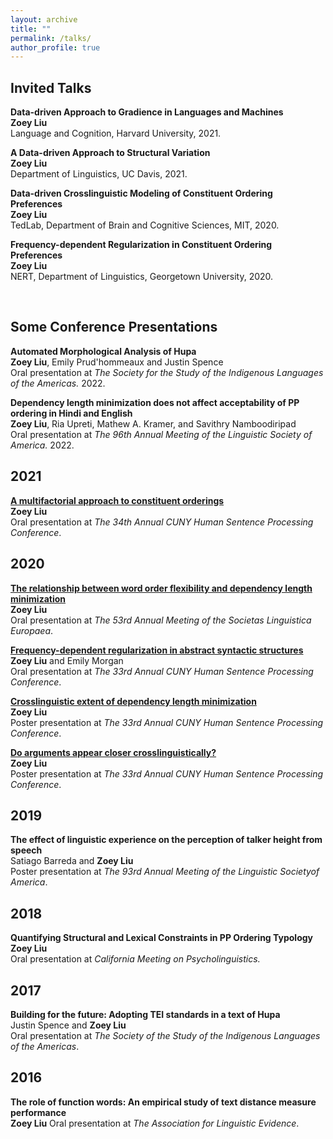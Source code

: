 ```yaml
---
layout: archive
title: ""
permalink: /talks/
author_profile: true
---
```


Invited Talks
------

<b>Data-driven Approach to Gradience in Languages and Machines</b> <br>
<b>Zoey Liu</b> <br>
Language and Cognition, Harvard University, 2021.

<b>A Data-driven Approach to Structural Variation</b> <br> 
<b>Zoey Liu</b> <br>
Department of Linguistics, UC Davis, 2021.

<b>Data-driven Crosslinguistic Modeling of Constituent Ordering Preferences</b> <br> 
<b>Zoey Liu</b> <br>
TedLab, Department of Brain and Cognitive Sciences, MIT, 2020.

<b>Frequency-dependent Regularization in Constituent Ordering Preferences</b> <br> 
<b>Zoey Liu</b> <br>
NERT, Department of Linguistics, Georgetown University, 2020.

<br>

Some Conference Presentations
------

<b>Automated Morphological Analysis of Hupa</b> <br>
<b>Zoey Liu</b>, Emily Prud'hommeaux and Justin Spence <br>
Oral presentation at <i>The Society for the Study of the Indigenous Languages of the Americas.</i> 2022.

<b>Dependency length minimization does not affect acceptability of PP ordering in Hindi and English</b> <br>
<b>Zoey Liu</b>, Ria Upreti, Mathew A. Kramer, and Savithry Namboodiripad <br>
Oral presentation at <i>The 96th Annual Meeting of the Linguistic Society of America.</i> 2022.

2021
---
<b>[A multifactorial approach to constituent orderings](https://www.youtube.com/watch?v=uUFGrilspbk&t=13s)</b> <br> 
<b>Zoey Liu</b> <br>
Oral presentation at <i>The 34th Annual CUNY Human Sentence Processing Conference</i>.

2020
---
<b>[The relationship between word order flexibility and dependency length minimization](https://osf.io/6vztu/)</b> <br> 
<b>Zoey Liu</b> <br>
Oral presentation at <i>The 53rd Annual Meeting of the Societas Linguistica Europaea</i>. 

<b>[Frequency-dependent regularization in abstract syntactic structures](https://osf.io/6ry9g/?show=view) </b> <br> 
<b>Zoey Liu</b> and Emily Morgan <br>
Oral presentation at <i>The 33rd Annual CUNY Human Sentence Processing Conference</i>.

<b>[Crosslinguistic extent of dependency length minimization](https://osf.io/v9cxu/)</b> <br> 
<b>Zoey Liu</b> <br>
Poster presentation at <i>The 33rd Annual CUNY Human Sentence Processing Conference</i>. 

<b>[Do arguments appear closer crosslinguistically?](https://osf.io/3hyug/)</b> <br> 
<b>Zoey Liu</b> <br>
Poster presentation at <i>The 33rd Annual CUNY Human Sentence Processing Conference</i>. 

2019
---
<b>The  effect  of  linguistic  experience  on  the  perception  of talker height from speech</b> <br> 
Satiago Barreda and <b>Zoey Liu</b> <br>
Poster presentation at <i>The 93rd Annual Meeting of the Linguistic Societyof America</i>. 

2018
---
<b>Quantifying Structural and Lexical Constraints in PP Ordering Typology</b> <br>
<b>Zoey Liu</b> <br>
Oral presentation at <i>California Meeting on Psycholinguistics.</i>

2017
---
<b>Building for the future: Adopting TEI standards in a text of Hupa</b> <br> 
Justin Spence and <b>Zoey Liu</b> <br>
Oral presentation at <i>The Society of the Study of the Indigenous Languages of the Americas</i>. 

2016
---
<b>The role of function words:  An empirical study of text distance measure performance</b> <br> 
<b>Zoey Liu</b>
Oral presentation at <i>The Association for Linguistic Evidence</i>. 
